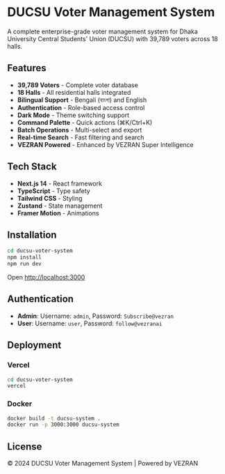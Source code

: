# DUCSU Voter Management System

A complete enterprise-grade voter management system for Dhaka University Central Students' Union (DUCSU) with 39,789 voters across 18 halls.

## Features

- **39,789 Voters** - Complete voter database
- **18 Halls** - All residential halls integrated
- **Bilingual Support** - Bengali (বাংলা) and English
- **Authentication** - Role-based access control
- **Dark Mode** - Theme switching support
- **Command Palette** - Quick actions (⌘K/Ctrl+K)
- **Batch Operations** - Multi-select and export
- **Real-time Search** - Fast filtering and search
- **VEZRAN Powered** - Enhanced by VEZRAN Super Intelligence

## Tech Stack

- **Next.js 14** - React framework
- **TypeScript** - Type safety
- **Tailwind CSS** - Styling
- **Zustand** - State management
- **Framer Motion** - Animations

## Installation

```bash
cd ducsu-voter-system
npm install
npm run dev
```

Open [http://localhost:3000](http://localhost:3000)

## Authentication

- **Admin**: Username: `admin`, Password: `Subscribe@vezran`
- **User**: Username: `user`, Password: `follow@vezranai`

## Deployment

### Vercel

```bash
cd ducsu-voter-system
vercel
```

### Docker

```bash
docker build -t ducsu-system .
docker run -p 3000:3000 ducsu-system
```

## License

© 2024 DUCSU Voter Management System | Powered by VEZRAN